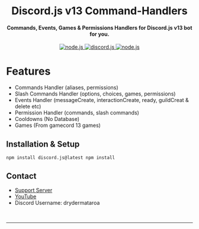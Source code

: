 <h1 align="center">
   Discord.js v13 Command-Handlers
</h1>
<h4 align="center">Commands, Events, Games & Permissions Handlers for Discord.js v13 bot for you.</h4>

<p align="center">
<a href="https://nodejs.org/en/download/">
   <img src="https://img.shields.io/badge/node-16.9.x-brightgreen?style=for-the-badge" alt="node.js">
</a>

<a href="https://github.com/discordjs/discord.js/">
   <img src="https://img.shields.io/badge/discord.js-v13-blue?style=for-the-badge" alt="discord.js">
</a>

<a href="https://github.com/drydermataroa/SP-Handler-Version-3.1.0">
   <img src="https://img.shields.io/badge/version-latest-red?style=for-the-badge" alt="node.js">
</a>

</p>


# Features
- Commands Handler (aliases, permissions)
- Slash Commands Handler (options, choices, games, permissions)
- Events Handler (messageCreate, interactionCreate, ready, guildCreat & delete etc)
- Permission Handler (commands, slash commands)
- Cooldowns (No Database)
- Games (From gamecord 13 games)


## Installation & Setup
```
npm install discord.js@latest npm install
```
## Contact
- [Support Server](https://discord.gg/Mw6aKhQ3wW)
- [YouTube](https://www.youtube.com/DryderMataroa1)
- Discord Username: drydermataroa 

<br />

---
